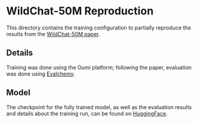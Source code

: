 # WildChat-50M Reproduction

This directory contains the training configuration to partially reproduce the results from the [WildChat-50M paper](https://arxiv.org/abs/2501.18511).

## Details

Training was done using the Oumi platform; following the paper, evaluation was done using [Evalchemy](https://github.com/mlfoundations/evalchemy/).

## Model

The checkpoint for the fully trained model, as well as the evaluation results and details about the training run, can be found on [HuggingFace](https://huggingface.co/penfever/oumi-l8b-ultrachat).
